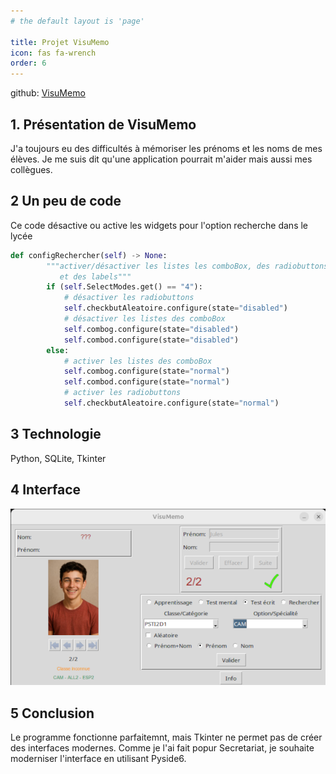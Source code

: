 ```yaml
---
# the default layout is 'page'

title: Projet VisuMemo
icon: fas fa-wrench
order: 6
---
```


github: [VisuMemo](https://github.com/GerardLeRest/VisuMemo)

## 1. Présentation de VisuMemo

J'a toujours eu des difficultés à mémoriser les prénoms et les noms de mes élèves. Je me suis dit qu'une application pourrait m'aider mais aussi mes collègues.

## 2 Un peu de code

Ce code désactive ou active les widgets pour l'option recherche dans le lycée

```python
def configRechercher(self) -> None:
        """activer/désactiver les listes les comboBox, des radiobuttons
           et des labels"""
        if (self.SelectModes.get() == "4"):
            # désactiver les radiobuttons
            self.checkbutAleatoire.configure(state="disabled")
            # désactiver les listes des comboBox
            self.combog.configure(state="disabled")
            self.combod.configure(state="disabled")
        else:
            # activer les listes des comboBox
            self.combog.configure(state="normal")
            self.combod.configure(state="normal")
            # activer les radiobuttons
            self.checkbutAleatoire.configure(state="normal")
```

## 3 Technologie

Python, SQLite, Tkinter

## 4 Interface

![VisuMemo](assets/img/visu_memo.png)

## 5 Conclusion

Le programme fonctionne parfaitemnt, mais Tkinter ne permet pas de créer des interfaces modernes. Comme je l'ai fait popur Secretariat, je souhaite moderniser l'interface en utilisant Pyside6.
